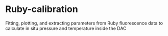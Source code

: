 # Ruby-calibration
Fitting, plotting, and extracting parameters from Ruby fluorescence data to calculate in situ pressure and temperature inside the DAC
